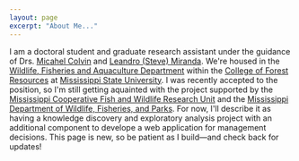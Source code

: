 ```yaml
---
layout: page
excerpt: "About Me..."
---
```


I am a doctoral student and graduate research assistant under the guidance of Drs. [Micahel Colvin](https://mcolvin.github.io/) and [Leandro (Steve) Miranda](https://www.coopunits.org/Mississippi/People/Leandro_Miranda/index.html). We're housed in the [Wildlife, Fisheries and Aquaculture Department](http://www.cfr.msstate.edu/wildlife/) within the [College of Forest Resources](http://www.cfr.msstate.edu/) at [Mississippi State University](https://www.msstate.edu/). 
I was recently accepted to the position, so I'm still getting aquainted with the project supported by the [Mississippi Cooperative Fish and Wildlife Research Unit](https://www.coopunits.org/Mississippi/index.html) and the [Mississippi Department of Wildlife, Fisheries, and Parks](http://www.mdwfp.com/). For now, I'll describe it as having a knowledge discovery and exploratory analysis project with an additional component to develope a web application for management decisions. 
This page is new, so be patient as I build—and check back for updates!
